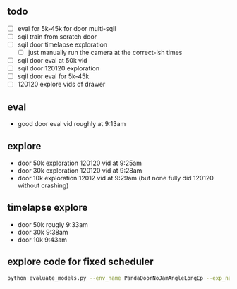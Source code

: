 ## todo
- [ ] eval for 5k-45k for door multi-sqil
- [ ] sqil train from scratch door
- [ ] sqil door timelapse exploration
  - [ ] just manually run the camera at the correct-ish times
- [ ] sqil door eval at 50k vid
- [ ] sqil door 120120 exploration
- [ ] sqil door eval for 5k-45k
- [ ] 120120 explore vids of drawer

## eval
- good door eval vid roughly at 9:13am

## explore
- door 50k exploration 120120 vid at 9:25am
- door 30k exploration 120120 vid at 9:28am
- door 10k exploration 12012 vid at 9:29am (but none fully did 120120 without crashing)

## timelapse explore
- door 50k rougly 9:33am
- door 30k 9:38am
- door 10k 9:43am


## explore code for fixed scheduler
```bash
python evaluate_models.py --env_name PandaDoorNoJamAngleLongEp --exp_name june5_250stiff_p2tvel_5hz --algo multi-sqil --model_min 49000 --model_max 51000 --forced_schedule "{0: 1, 30: 2, 60: 0, 90: 1, 120: 2, 150: 0}" --no_save --max_ep_steps 180 --stochastic
```